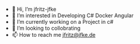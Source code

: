 - 👋 Hi, I’m jfritz-jfke
- 👀 I’m interested in Developing C#  Docker  Angular 
- 🌱 I’m currently working on a Project in c#
- 💞️ I’m looking to collobrating
- 📫 How to reach me jfritz@jfke.de

<!---
jfritz-jfke/jfritz-jfke is a ✨ special ✨ repository because its `README.md` (this file) appears on your GitHub profile.
You can click the Preview link to take a look at your changes.
--->
